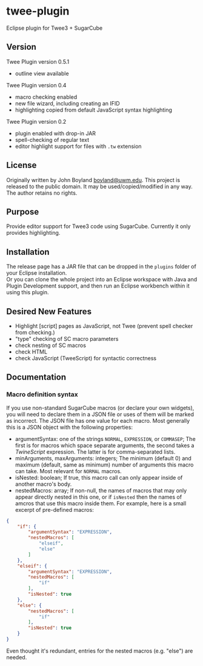 # twee-plugin
Eclipse plugin for Twee3 + SugarCube
## Version
Twee Plugin version 0.5.1
* outline view available

Twee Plugin version 0.4
* macro checking enabled
* new file wizard, including creating an IFID
* highlighting copied from default JavaScript syntax highlighting

Twee Plugin version 0.2
* plugin enabled with drop-in JAR
* spell-checking of regular text
* editor highlight support for files with `.tw` extension
## License
Originally written by John Boyland <boyland@uwm.edu>.
This project is released to the public domain.
It may be used/copied/modified in any way.
The author retains no rights.
## Purpose
Provide editor support for Twee3 code using SugarCube.  Currently it only provides highlighting.
## Installation
The release page has a JAR file that can be dropped in the `plugins` folder of your Eclipse installation.  
Or you can clone the whole project into an Eclipse workspace with Java and Plugin Development support, and then run an Eclipse workbench within it using this plugin.
## Desired New Features
* Highlight [script] pages as JavaScript, not Twee
  (prevent spell checker from checking.)
* "type" checking of SC macro parameters
* check nesting of SC macros
* check HTML
* check JavaScript (TweeScript) for syntactic correctness
## Documentation
### Macro definition syntax
If you use non-standard SugarCube macros (or declare your own widgets), you will need to declare them in a JSON file or uses of them will be marked as incorrect.  The JSON file has one value for each macro.  Most generally this is a JSON object with the following properties:
* argumentSyntax: one of the strings `NORMAL`, `EXPRESSION`, or `COMMASEP`;
  The first is for macros which space separate arguments, the second takes a *TwineScript* expression. The latter is for comma-separated lists.
* minArguments, maxArguments: integers;
  The minimum (default 0) and maximum (default, same as minimum) number of arguments this macro can take.  Most relevant for `NORMAL` macros.
* isNested: boolean;
  If true, this macro call can only appear inside of another macro's body.
* nestedMacros: array;
  If non-null, the names of macros that may only appear directly nested in this one, or if `isNested` then the names of amcros that use this macro inside them.
For example, here is a small excerpt of pre-defined macros:
``` json
{
	"if": {
		"argumentSyntax": "EXPRESSION",
		"nestedMacros": [
			"elseif",
			"else"
		]
	},
	"elseif": {
		"argumentSyntax": "EXPRESSION",
		"nestedMacros": [
			"if"
		],
		"isNested": true
	},
	"else": {
		"nestedMacros": [
			"if"
		],
		"isNested": true
	}
}
```
Even thought it's redundant, entries for the nested macros (e.g. "else") are needed.